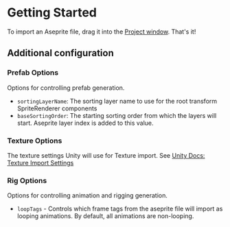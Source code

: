 # Getting Started

To import an Aseprite file, drag it into the [Project window](https://docs.unity3d.com/Manual/ProjectView.html). That's it!

## Additional configuration

### Prefab Options

Options for controlling prefab generation.

- `sortingLayerName`: The sorting layer name to use for the root transform SpriteRenderer components
- `baseSortingOrder`: The starting sorting order from which the layers will start. Aseprite layer index is added to this value.

### Texture Options

The texture settings Unity will use for Texture import. See [Unity Docs: Texture Import Settings](https://docs.unity3d.com/Manual/class-TextureImporter.html)

### Rig Options

Options for controlling animation and rigging generation.

- `loopTags` - Controls which frame tags from the aseprite file will import as looping animations. By default, all animations are non-looping.
